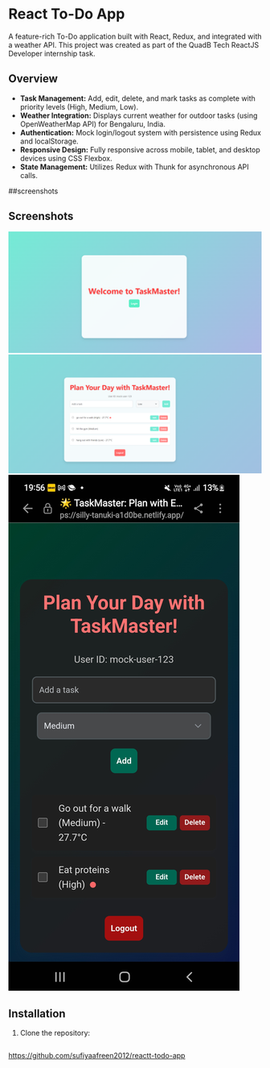 # React To-Do App

A feature-rich To-Do application built with React, Redux, and integrated with a weather API. This project was created as part of the QuadB Tech ReactJS Developer internship task.

## Overview
- **Task Management:** Add, edit, delete, and mark tasks as complete with priority levels (High, Medium, Low).
- **Weather Integration:** Displays current weather for outdoor tasks (using OpenWeatherMap API) for Bengaluru, India.
- **Authentication:** Mock login/logout system with persistence using Redux and localStorage.
- **Responsive Design:** Fully responsive across mobile, tablet, and desktop devices using CSS Flexbox.
- **State Management:** Utilizes Redux with Thunk for asynchronous API calls.
 
##screenshots
 ## Screenshots
![Login Screen](screenshorts/login.png)
![Task List](screenshorts/taskk-list.png)
![Mobile View](screenshorts/mobileview.jpg)

## Installation
1. Clone the repository:
   ```bash
  https://github.com/sufiyaafreen2012/reactt-todo-app